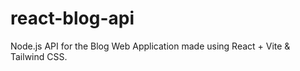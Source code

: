 # react-blog-api
Node.js API for the Blog Web Application made using React + Vite &amp; Tailwind CSS.
